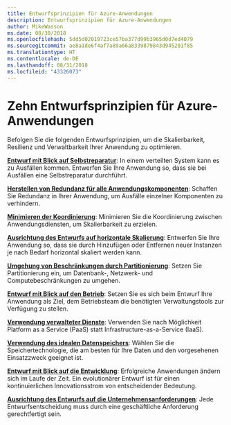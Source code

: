 ```yaml
---
title: Entwurfsprinzipien für Azure-Anwendungen
description: Entwurfsprinzipien für Azure-Anwendungen
author: MikeWasson
ms.date: 08/30/2018
ms.openlocfilehash: 5dd5d02019723ce57ba377d99b3965d0d7ed4079
ms.sourcegitcommit: ae8a1de6f4af7a89a66a8339879843d945201f85
ms.translationtype: HT
ms.contentlocale: de-DE
ms.lasthandoff: 08/31/2018
ms.locfileid: "43326073"
---
```

# <a name="ten-design-principles-for-azure-applications"></a>Zehn Entwurfsprinzipien für Azure-Anwendungen

Befolgen Sie die folgenden Entwurfsprinzipien, um die Skalierbarkeit, Resilienz und Verwaltbarkeit Ihrer Anwendung zu optimieren. 

**[Entwurf mit Blick auf Selbstreparatur](self-healing.md)**: In einem verteilten System kann es zu Ausfällen kommen. Entwerfen Sie Ihre Anwendung so, dass sie bei Ausfällen eine Selbstreparatur durchführt.

**[Herstellen von Redundanz für alle Anwendungskomponenten](redundancy.md)**: Schaffen Sie Redundanz in Ihrer Anwendung, um Ausfälle einzelner Komponenten zu verhindern.
 
**[Minimieren der Koordinierung](minimize-coordination.md)**: Minimieren Sie die Koordinierung zwischen Anwendungsdiensten, um Skalierbarkeit zu erzielen.
 
**[Ausrichtung des Entwurfs auf horizontale Skalierung](scale-out.md)**: Entwerfen Sie Ihre Anwendung so, dass sie durch Hinzufügen oder Entfernen neuer Instanzen je nach Bedarf horizontal skaliert werden kann.

**[Umgehung von Beschränkungen durch Partitionierung](partition.md)**: Setzen Sie Partitionierung ein, um Datenbank-, Netzwerk- und Computebeschränkungen zu umgehen.

**[Entwurf mit Blick auf den Betrieb](design-for-operations.md)**: Setzen Sie es sich beim Entwurf Ihre Anwendung als Ziel, dem Betriebsteam die benötigten Verwaltungstools zur Verfügung zu stellen.

**[Verwendung verwalteter Dienste](managed-services.md)**: Verwenden Sie nach Möglichkeit Platform as a Service (PaaS) statt Infrastructure-as-a-Service (IaaS).

**[Verwendung des idealen Datenspeichers](use-the-best-data-store.md)**: Wählen Sie die Speichertechnologie, die am besten für Ihre Daten und den vorgesehenen Einsatzzweck geeignet ist. 
 
**[Entwurf mit Blick auf die Entwicklung](design-for-evolution.md)**: Erfolgreiche Anwendungen ändern sich im Laufe der Zeit. Ein evolutionärer Entwurf ist für einen kontinuierlichen Innovationsstrom von entscheidender Bedeutung.

**[Ausrichtung des Entwurfs auf die Unternehmensanforderungen](build-for-business.md)**: Jede Entwurfsentscheidung muss durch eine geschäftliche Anforderung gerechtfertigt sein.

